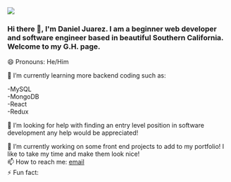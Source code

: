 <img src="https://images.unsplash.com/photo-1533282960533-51328aa49826?ixid=MXwxMjA3fDB8MHxwaG90by1wYWdlfHx8fGVufDB8fHw%3D&ixlib=rb-1.2.1&auto=format&fit=crop&w=1930&q=80"/>

### Hi there 👋, I'm Daniel Juarez. I am a beginner web developer and software engineer based in beautiful Southern California. Welcome to my G.H. page.<br>
😄 Pronouns: He/Him

🌱 I’m currently learning more backend coding such as:

-MySQL<br>
-MongoDB<br>
-React<br>
-Redux<br>

🤔 I’m looking for help with finding an entry level position in software development any help would be appreciated!

🔭 I’m currently working on some front end projects to add to my portfolio! I like to take my time and make them look nice!<br>
📫 How to reach me: [email](dtjuarez26@gmail.com) <br>
⚡ Fun fact:
<!--
**Danno26/Danno26** is a ✨ _special_ ✨ repository because its `README.md` (this file) appears on your GitHub profile.

Here are some ideas to get you started:

-  ...
-  ...
- 👯 I’m looking to collaborate on ...
- 
- 💬 Ask me about ...
-  ...
- 
-  ...
-->
